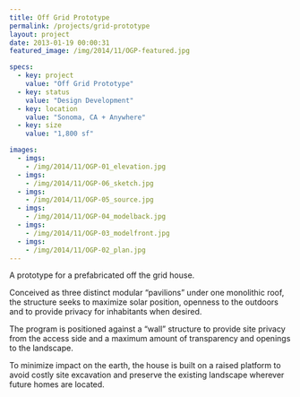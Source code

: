 ```yaml
---
title: Off Grid Prototype
permalink: /projects/grid-prototype
layout: project
date: 2013-01-19 00:00:31
featured_image: /img/2014/11/OGP-featured.jpg

specs:
  - key: project
    value: "Off Grid Prototype"
  - key: status
    value: "Design Development"
  - key: location
    value: "Sonoma, CA + Anywhere"
  - key: size
    value: "1,800 sf"

images:
  - imgs: 
    - /img/2014/11/OGP-01_elevation.jpg
  - imgs: 
    - /img/2014/11/OGP-06_sketch.jpg
  - imgs: 
    - /img/2014/11/OGP-05_source.jpg
  - imgs: 
    - /img/2014/11/OGP-04_modelback.jpg
  - imgs: 
    - /img/2014/11/OGP-03_modelfront.jpg
  - imgs: 
    - /img/2014/11/OGP-02_plan.jpg
---
```


A prototype for a prefabricated off the grid house.

Conceived as three distinct modular “pavilions” under one monolithic roof, the structure seeks to maximize solar position, openness to the outdoors and to provide privacy for inhabitants when desired.

The program is positioned against a “wall” structure to provide site privacy from the access side and a maximum amount of transparency and openings to the landscape.

To minimize impact on the earth, the house is built on a raised platform to avoid costly site excavation and preserve the existing landscape wherever future homes are located.
